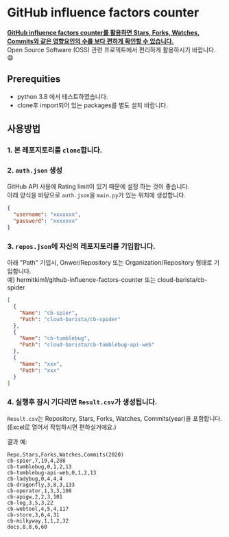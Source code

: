# GitHub influence factors counter
<ins>**GitHub influence factors counter를 활용하면 Stars, Forks, Watches, Commits와 같은 영향요인의 수를 보다 편하게 확인할 수 있습니다.**</ins>    
Open Source Software (OSS) 관련 프로젝트에서 편리하게 활용하시기 바랍니다. :smile:

## Prerequities
- python 3.8 에서 테스트하였습니다.
- clone후 import되어 있는 packages를 별도 설치 바랍니다.

## 사용방법
### 1. 본 레포지토리를 `clone`합니다.
### 2. `auth.json` 생성
GitHub API 사용에 Rating limit이 있기 때문에 설정 하는 것이 좋습니다.   
아래 양식을 바탕으로 `auth.json`을 `main.py`가 있는 위치에 생성합니다.   
```json
{
  "username": "xxxxxxx",
  "password": "xxxxxxx"
}
```

### 3. `repos.json`에 자신의 레포지토리를 기입합니다.
아래 "Path" 기입시, Onwer/Repository 또는 Organization/Repository 형태로 기입합니다.   
예) hermitkim1/github-influence-factors-counter 또는 cloud-barista/cb-spider   
```json
[
  {
    "Name": "cb-spier",
    "Path": "cloud-barista/cb-spider"
  },
  {
    "Name": "cb-tumblebug",
    "Path": "cloud-barista/cb-tumblebug-api-web"
  },
  {
    "Name": "xxx",
    "Path": "xxx"
  }
]
```

### 4. 실행후 잠시 기다리면 `Result.csv`가 생성됩니다.
`Result.csv`는 Repository, Stars, Forks, Watches, Commits(year)을 포함합니다. (Excel로 열어서 작업하시면 편하실거에요.)

결과 예: 
```cvs
Repo,Stars,Forks,Watches,Commits(2020)
cb-spier,7,19,4,288
cb-tumblebug,0,1,2,13
cb-tumblebug-api-web,0,1,2,13
cb-ladybug,0,4,4,4
cb-dragonfly,3,8,3,133
cb-operator,1,3,3,108
cb-apigw,2,2,3,101
cb-log,3,5,3,22
cb-webtool,4,5,4,117
cb-store,3,6,4,31
cb-milkyway,1,1,2,32
docs,8,8,6,60
```
